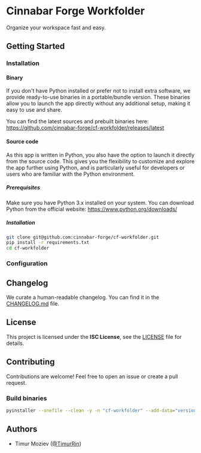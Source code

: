 # Cinnabar Forge Workfolder

Organize your workspace fast and easy.

## Getting Started

### Installation

#### Binary

If you don't have Python installed or prefer not to install extra software, we provide ready-to-use binaries in a portable/bundle version. These binaries allow you to launch the app directly without any additional setup, making it easy to use and share.

You can find the latest sources and prebuilt binaries here: <https://github.com/cinnabar-forge/cf-workfolder/releases/latest>

#### Source code

As this app is written in Python, you also have the option to launch it directly from the source code. This gives you the flexibility to customize and explore the app further using Python, and is particularly useful for developers or users who are familiar with the Python environment.

##### Prerequisites

Make sure you have Python 3.x installed on your system. You can download Python from the official website: <https://www.python.org/downloads/>

##### Installation

```bash
git clone git@github.com:cinnabar-forge/cf-workfolder.git
pip install -r requirements.txt
cd cf-workfolder
```

### Configuration



## Changelog

We curate a human-readable changelog. You can find it in the [CHANGELOG.md](CHANGELOG.md) file.

## License

This project is licensed under the **ISC License**, see the [LICENSE](LICENSE) file for details.

## Contributing

Contributions are welcome! Feel free to open an issue or create a pull request.

### Build binaries

```bash
pyinstaller --onefile --clean -y -n "cf-workfolder" --add-data="version.json;." index.py
```

## Authors

- Timur Moziev ([@TimurRin](https://github.com/TimurRin))
